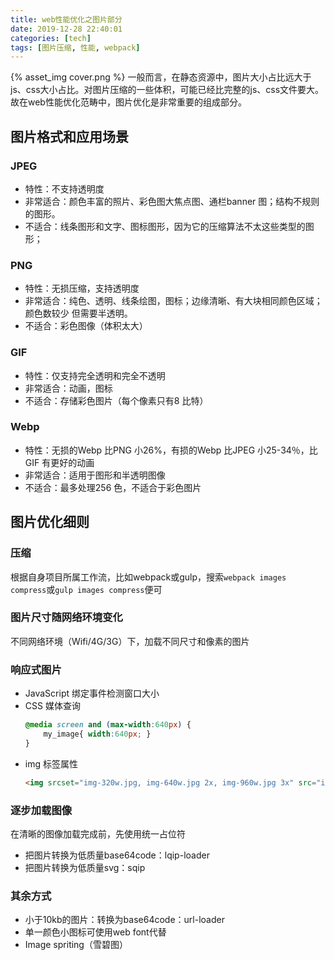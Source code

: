 ```yaml
---
title: web性能优化之图片部分
date: 2019-12-28 22:40:01
categories: [tech]
tags: [图片压缩, 性能, webpack]
---
```


{% asset_img cover.png %}
一般而言，在静态资源中，图片大小占比远大于js、css大小占比。对图片压缩的一些体积，可能已经比完整的js、css文件要大。故在web性能优化范畴中，图片优化是非常重要的组成部分。

<escape><!-- more --></escape>

## 图⽚格式和应用场景

### JPEG

- 特性：不支持透明度
- 非常适合：颜色丰富的照片、彩色图大焦点图、通栏banner 图；结构不规则的图形。
- 不适合：线条图形和文字、图标图形，因为它的压缩算法不太这些类型的图形；

### PNG

- 特性：无损压缩，支持透明度
- 非常适合：纯色、透明、线条绘图，图标；边缘清晰、有大块相同颜色区域；颜色数较少
但需要半透明。
- 不适合：彩色图像（体积太大）

### GIF

- 特性：仅支持完全透明和完全不透明
- 非常适合：动画，图标
- 不适合：存储彩色图片（每个像素只有8 比特）

### Webp

- 特性：无损的Webp 比PNG 小26%，有损的Webp 比JPEG 小25-34％，比GIF 有更好的动画
- 非常适合：适用于图形和半透明图像
- 不适合：最多处理256 色，不适合于彩色图片


## 图片优化细则

### 压缩

根据自身项目所属工作流，比如webpack或gulp，搜索`webpack images compress`或`gulp images compress`便可

### 图片尺寸随网络环境变化

不同网络环境（Wifi/4G/3G）下，加载不同尺寸和像素的图片

### 响应式图片

- JavaScript 绑定事件检测窗口大小
- CSS 媒体查询
    ```css
    @media screen and (max-width:640px) {
        my_image{ width:640px; }
    }
    ```
- img 标签属性
    ```html
    <img srcset="img-320w.jpg, img-640w.jpg 2x, img-960w.jpg 3x" src="img-960w.jpg" alt="img" /> （x 描述符：表示图像的设备像素比）
    ```

### 逐步加载图像

在清晰的图像加载完成前，先使用统一占位符
- 把图片转换为低质量base64code：lqip-loader
- 把图片转换为低质量svg：sqip

### 其余方式

- 小于10kb的图片：转换为base64code：url-loader
- 单一颜色小图标可使用web font代替
- Image spriting（雪碧图）
